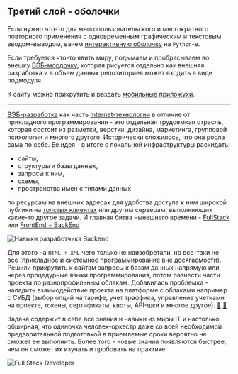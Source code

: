 ## Третий слой - оболочки

Если нужно что-то для многопользовательского и многократного повторного применения с одновременным графическим и текстовым вводом-выводом, ваяем [интерактивную оболочку](https://en.wikipedia.org/wiki/User_interface_design) на `Python`-е.

Если требуется что-то явить миру, подымаем и пробрасываем во внешку [ВЭБ-мордочку](https://en.wikipedia.org/wiki/Website "Версия для компьютера и мобильная версия"), которая рисуется отдельно как внешняя разработка и в объем данных репозиториев может входить в виде подмодуля.

К сайту можно прикрутить и раздать [мобильные приложухи](https://en.wikipedia.org/wiki/Mobile_app).

----

[ВЭБ-разработка](https://en.wikipedia.org/wiki/Web_development "Разметка, верстка, дизайн, маркетинг") как часть [Internet-технологии](https://webonto.ru/internet-tehnologii-chto-eto-takoe/) в отличие от прикладного программирования - это отдельная трудоемкая отрасль, которая состоит из разметки, верстки, дизайна, маркетинга, групповой психологии и многого другого. Исторически сложилось, что она росла сама по себе. Ее идея - в итоге с локальной инфраструктуры раскидать:
 - сайты,
 - структуры и базы данных,
 - запросы к ним,
 - схемы,
 - пространства имен с типами данных

по ресурсам на внешних адресах для удобства доступа к ним широкой публики на [толстых клиентах](https://translated.turbopages.org/proxy_u/en-ru.ru.91801fcf-65756647-2811cda9-74722d776562/https/www.geeksforgeeks.org/difference-between-thin-clients-and-thick-clients/) или другим серверам, выполняющих какие-то другое задачи. И главная битва нынешнего времени - [FullStack](https://www.w3schools.com/whatis/whatis_fullstack.asp) или [FrontEnd + BackEnd](https://en.wikipedia.org/wiki/Frontend_and_backend)

![Навыки разработчика Backend](https://github.com/tsv19su254052/tsv19su254052/assets/104857185/53e37030-ad3d-486c-a683-618d9523aaf4)

Для этого на `HTML + XML` чего только не наизобретали, но все-таки не все (прикладное и системное программирование вне досягаемости). Решили прикрутить к сайтам запросы к базам данных напрямую или через процедурные языки программирования, потом разнести части проекта по разнопрофильным облакам. Добавилась проблемка - наладить взаимодействие проекта на платформе с облаками например с СУБД (выбор опций на тарифе, учет траффика, управление учетками на проекте, токены, сертификаты, квоты, API-шки и многое другое). [💬](https://www.codeproject.com/Articles/5283291/Examples-of-Layered-Application-Architecture-Based "Первая статья - переложение лекций из Голландии (устаревшая, но в целом правильная точка зрения)") [💬](https://www.codeproject.com/Articles/5317447/Layered-Application-Architecture-with-a-Homogeneou "Вторая статья того же автора")

Задача содержит в себе все знания и навыки из миры IT и настолько обширная, что одиночка человек-оркестр даже со всей необходимой предварительной подготовкой в приемлемые сроки вероятно не сможет ее выполнить. Более того - новые знания появляются быстрее, чем он сможет их изучать и пробовать на практике

![Full Stack Developer](https://github.com/tsv19su254052/tsv19su254052/assets/104857185/d8d9eb5d-8069-4467-beed-d6a549b3fa99)

